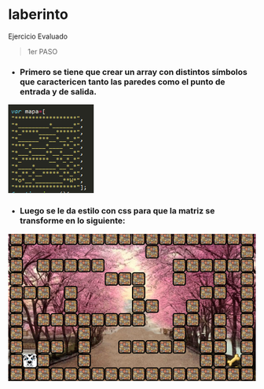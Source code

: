 # laberinto
Ejercicio Evaluado

> 1er PASO

* ### Primero se tiene que crear un array con distintos símbolos que caractericen tanto las paredes como el punto de entrada y de salida.


![alt text](img/arrray.JPG "Captura de este paso")


* ### Luego se le da estilo con css para que la matriz se transforme en lo siguiente:


![alt text](img/paginaweb.JPG "Captura de este paso")

